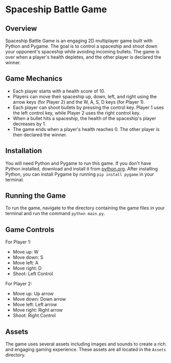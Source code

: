 # Spaceship Battle Game

## Overview
Spaceship Battle Game is an engaging 2D multiplayer game built with Python and Pygame. The goal is to control a spaceship and shoot down your opponent's spaceship while avoiding incoming bullets. The game is over when a player's health depletes, and the other player is declared the winner.

## Game Mechanics
- Each player starts with a health score of 10.
- Players can move their spaceship up, down, left, and right using the arrow keys (for Player 2) and the W, A, S, D keys (for Player 1).
- Each player can shoot bullets by pressing the control key. Player 1 uses the left control key, while Player 2 uses the right control key.
- When a bullet hits a spaceship, the health of the spaceship's player decreases by 1.
- The game ends when a player's health reaches 0. The other player is then declared the winner.

## Installation
You will need Python and Pygame to run this game. If you don't have Python installed, download and install it from [python.org](https://www.python.org/). After installing Python, you can install Pygame by running `pip install pygame` in your terminal.

## Running the Game
To run the game, navigate to the directory containing the game files in your terminal and run the command `python main.py`.

## Game Controls

For Player 1:
- Move up: W
- Move down: S
- Move left: A
- Move right: D
- Shoot: Left Control

For Player 2:
- Move up: Up arrow
- Move down: Down arrow
- Move left: Left arrow
- Move right: Right arrow
- Shoot: Right Control

## Assets
The game uses several assets including images and sounds to create a rich and engaging gaming experience. These assets are all located in the `Assets` directory.

